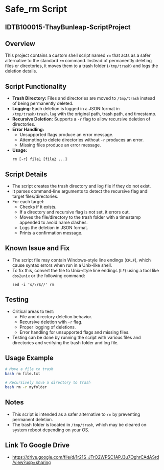 # Safe_rm Script 

## IDTB100015-ThayBunleap-ScriptProject

## Overview
This project contains a custom shell script named `rm` that acts as a safer alternative to the standard `rm` command. Instead of permanently deleting files or directories, it moves them to a trash folder (`/tmp/trash`) and logs the deletion details.

## Script Functionality

- **Trash Directory:** Files and directories are moved to `/tmp/trash` instead of being permanently deleted.
- **Logging:** Each deletion is logged in a JSON format in `/tmp/trash/trash.log` with the original path, trash path, and timestamp.
- **Recursive Deletion:** Supports a `-r` flag to allow recursive deletion of directories.
- **Error Handling:** 
  - Unsupported flags produce an error message.
  - Attempting to delete directories without `-r` produces an error.
  - Missing files produce an error message.
- **Usage:** 
  ```
  rm [-r] file1 [file2 ...]
  ```

## Script Details

- The script creates the trash directory and log file if they do not exist.
- It parses command-line arguments to detect the recursive flag and target files/directories.
- For each target:
  - Checks if it exists.
  - If a directory and recursive flag is not set, it errors out.
  - Moves the file/directory to the trash folder with a timestamp appended to avoid name clashes.
  - Logs the deletion in JSON format.
  - Prints a confirmation message.

## Known Issue and Fix

- The script file may contain Windows-style line endings (`CRLF`), which cause syntax errors when run in a Unix-like shell.
- To fix this, convert the file to Unix-style line endings (`LF`) using a tool like `dos2unix` or the following command:
  ```
  sed -i 's/\r$//' rm
  ```

## Testing

- Critical areas to test:
  - File and directory deletion behavior.
  - Recursive deletion with `-r` flag.
  - Proper logging of deletions.
  - Error handling for unsupported flags and missing files.
- Testing can be done by running the script with various files and directories and verifying the trash folder and log file.

## Usage Example

```bash
# Move a file to trash
bash rm file.txt

# Recursively move a directory to trash
bash rm -r myfolder
```

## Notes

- This script is intended as a safer alternative to `rm` by preventing permanent deletion.
- The trash folder is located in `/tmp/trash`, which may be cleared on system reboot depending on your OS.

## Link To Google Drive

- https://drive.google.com/file/d/1r21S_JTrO2WPSC1APJ3u7OghrCAdASrd/view?usp=sharing
